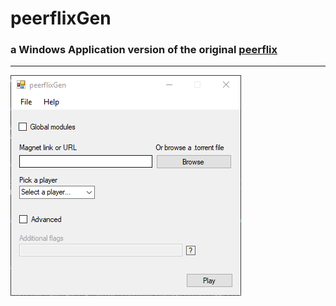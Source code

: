 <h1>peerflixGen</h1>
<h3>a Windows Application version of the original <a href="https://github.com/mafintosh/peerflix">peerflix</a></h3>
<hr>
<img src="https://github.com/jvitoroc/peerflixGen/blob/master/screenshot.PNG?raw=true" alt="peerflix">
